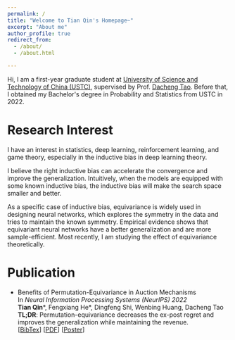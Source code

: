 ```yaml
---
permalink: /
title: "Welcome to Tian Qin's Homepage~"
excerpt: "About me"
author_profile: true
redirect_from: 
  - /about/
  - /about.html

---
```


Hi, I am a first-year graduate student at [University of Science and Technology of China (USTC)](https://www.ustc.edu.cn), supervised by Prof. [Dacheng Tao](https://www.sydney.edu.au/engineering/about/our-people/academic-staff/dacheng-tao.html). Before that, I obtained my Bachelor's degree in Probability and Statistics from USTC in 2022. 

Research Interest
=====
I have an interest in statistics, deep learning, reinforcement learning, and game theory, especially in the inductive bias in deep learning theory.

I believe the right inductive bias can accelerate the convergence and improve the generalization. Intuitively, when the models are equipped with some known inductive bias, the inductive bias will make the search space smaller and better. 

As a specific case of inductive bias, equivariance is widely used in designing neural networks, which explores the symmetry in the data and tries to maintain the known symmetry. Empirical evidence shows that equivariant neural networks have a better generalization and are more sample-efficient. Most recently, I am studying the effect of equivariance theoretically.

Publication
=====
- Benefits of Permutation-Equivariance in Auction Mechanisms \
  In *Neural Information Processing Systems (NeurIPS) 2022* \
  **Tian Qin**\*, Fengxiang He\*, Dingfeng Shi, Wenbing Huang, Dacheng Tao \
  **TL;DR**: Permutation-equivariance decreases the ex-post regret and improves the generalization while maintaining the revenue. \
  [[BibTex](https://github.com/tianqin0/tianqin0.github.io/blob/master/assets/bib/bpe.bib)] [[PDF](https://arxiv.org/pdf/2210.05579.pdf)] [[Poster](https://github.com/tianqin0/tianqin0.github.io/blob/master/assets/poster/bpe.pdf)]
  

